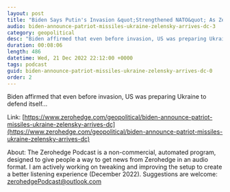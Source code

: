```yaml
---
layout: post
title: "Biden Says Putin's Invasion &quot;Strengthened NATO&quot; As Zelensky Pledges Will Win &quot;Together&quot; With US"
audio: biden-announce-patriot-missiles-ukraine-zelensky-arrives-dc-3
category: geopolitical
desc: "Biden affirmed that even before invasion, US was preparing Ukraine to defend itself..."
duration: 00:08:06
length: 486
datetime: Wed, 21 Dec 2022 22:12:00 +0000
tags: podcast
guid: biden-announce-patriot-missiles-ukraine-zelensky-arrives-dc-0
order: 2
---
```

Biden affirmed that even before invasion, US was preparing Ukraine to defend itself...

Link: [https://www.zerohedge.com/geopolitical/biden-announce-patriot-missiles-ukraine-zelensky-arrives-dc](https://www.zerohedge.com/geopolitical/biden-announce-patriot-missiles-ukraine-zelensky-arrives-dc)

About: The Zerohedge Podcast is a non-commercial, automated program, designed to give people a way to get news from Zerohedge in an audio format.  I am actively working on tweaking and improving the setup to create a better listening experience (December 2022).  Suggestions are welcome: [zerohedgePodcast@outlook.com](mailto:zerohedgePodcast@outlook.com)